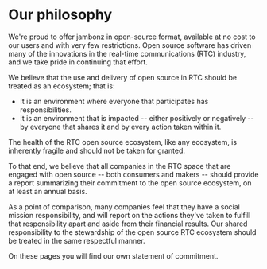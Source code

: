 # Our philosophy

We're proud to offer jambonz in open-source format, available at no cost to our users and with very few restrictions.  Open source software has driven many of the innovations in the real-time communications (RTC) industry, and we take pride in continuing that effort.

We believe that the use and delivery of open source in RTC should be treated as an ecosystem; that is:
- It is an environment where everyone that participates has responsibilities.
- It is an environment that is impacted -- either positively or negatively -- by everyone that shares it and by every action taken within it.

The health of the RTC open source ecosystem, like any ecosystem, is inherently fragile and should not be taken for granted. 

To that end, we believe that all companies in the RTC space that are engaged with open source -- both consumers and makers -- should provide a report summarizing their commitment to the open source ecosystem, on at least an annual basis.  

As a point of comparison, many companies feel that they have a social mission responsibility, and will report  on the actions they've taken to fulfill that responsibility apart and aside from their financial results. Our shared responsibility to the stewardship of the open source RTC ecosystem should be treated in the same respectful manner.

On these pages you will find our own statement of commitment.



